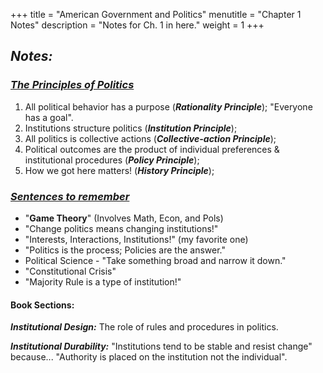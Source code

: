 +++
title = "American Government and Politics"
menutitle = "Chapter 1 Notes"
description = "Notes for Ch. 1 in here."
weight = 1
+++

## _Notes:_

### <u>***The Principles of Politics***</u>
1. All political behavior has a purpose (***Rationality Principle***); "Everyone has a goal".
1. Institutions structure politics (***Institution Principle***);
1. All politics is collective actions (***Collective-action Principle***);
1. Political outcomes are the product of individual preferences & institutional procedures (***Policy Principle***);
1. How we got here matters! (***History Principle***);

### <u>***Sentences to remember***</u>
- "**Game Theory**" (Involves Math, Econ, and Pols)
- "Change politics means changing institutions!"
- "Interests, Interactions, Institutions!" (my favorite one)
- "Politics is the process; Policies are the answer."
- Political Science - "Take something broad and narrow it down."
- "Constitutional Crisis"
- "Majority Rule is a type of institution!"

#### Book Sections:

***Institutional Design:*** The role of rules and procedures in politics.

***Institutional Durability:*** "Institutions tend to be stable and resist change" because... "Authority is placed on the institution not the individual".
